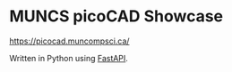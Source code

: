 # MUNCS picoCAD Showcase

https://picocad.muncompsci.ca/

Written in Python using [FastAPI](https://fastapi.tiangolo.com/).
